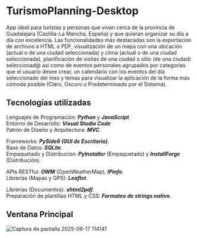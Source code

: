 # TurismoPlanning-Desktop

App ideal para turistas y personas que vivan cerca de la provincia de Guadalajara (Castilla-La Mancha, España) y que quieran organizar su día a día con excelencia. Las funcionalidades más destacadas son la exportación de archivos a HTML o PDF, visualización de un mapa con una ubicación (actual o de una ciudad seleccionada) y clima (actual o de una ciudad seleccionada), planificación de visitas de una ciudad o sitio (de una ciudad) seleccionad@ así como de eventos personales agrupados por categorías que el usuario desee crear, un calendario con los eventos del día seleccionado del mes y temas para visualizar la aplicación de la forma más cómoda posible (Claro, Oscuro u Predeterminado por el Sistema).

## Tecnologías utilizadas

  Lenguajes de Programación: **_Python_** y **_JavaScript_**.  
  Entorno de Desarrollo: **_Visual Studio Code_**  
  Patrón de Diseño y Arquitectura: **_MVC_**.  

  Frameworks: **_PySide6 (GUI de Escritorio)_**.  
  Base de Datos: **_SQLite_**.  
  Empaquetado y Distribución: **_PyInstaller_** (Empaquetado) y **_InstallForge_** (Distribución).  
  
  APIs RESTful: **_OWM_** (OpenWeatherMap), **_IPinfo_**.  
  Librerías (Mapas y GPS): **_Leaflet_**.  

  Librerías (Documentos): **_xhtml2pdf_**.  
  Preparación de plantillas HTML y CSS: **_Formateo de strings nativo_**.  

## Ventana Principal
![Captura de pantalla 2025-06-17 114141](https://github.com/user-attachments/assets/95c131f5-6936-4565-b80a-ff728e2d9d2c)
